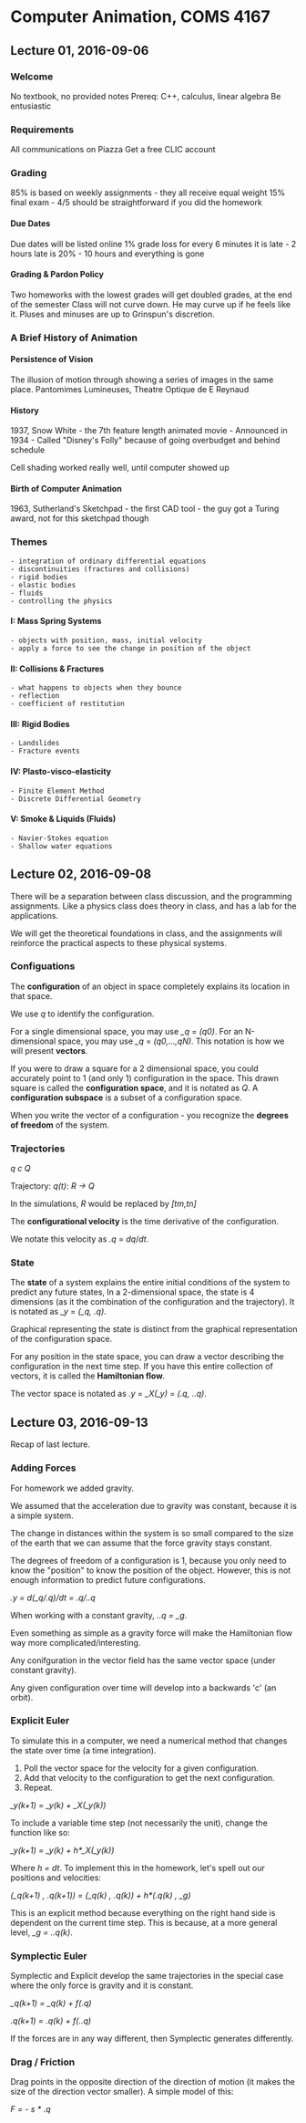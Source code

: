 # Computer Animation, COMS 4167
## Lecture 01, 2016-09-06

### Welcome
No textbook, no provided notes
Prereq: C++, calculus, linear algebra
Be entusiastic

### Requirements
All communications on Piazza
Get a free CLIC account

### Grading
85% is based on weekly assignments
	- they all receive equal weight
15% final exam
	- 4/5 should be straightforward if you did the homework

#### Due Dates
Due dates will be listed online
1% grade loss for every 6 minutes it is late
	- 2 hours late is 20%
	- 10 hours and everything is gone

#### Grading & Pardon Policy
Two homeworks with the lowest grades will get doubled grades, at the end of the semester
Class will not curve down. He may curve up if he feels like it.
Pluses and minuses are up to Grinspun's discretion.

### A Brief History of Animation

#### Persistence of Vision
The illusion of motion through showing a series of images in the same place.
Pantomimes Lumineuses, Theatre Optique de E Reynaud

#### History
1937, Snow White - the 7th feature length animated movie
	- Announced in 1934
	- Called "Disney's Folly" because of going overbudget and behind schedule

Cell shading worked really well, until computer showed up

#### Birth of Computer Animation
1963, Sutherland's Sketchpad
	- the first CAD tool
	- the guy got a Turing award, not for this sketchpad though

### Themes
	- integration of ordinary differential equations
	- discontinuities (fractures and collisions)
	- rigid bodies
	- elastic bodies
	- fluids
	- controlling the physics
#### I: Mass Spring Systems
	- objects with position, mass, initial velocity
	- apply a force to see the change in position of the object
#### II: Collisions & Fractures
	- what happens to objects when they bounce
	- reflection
	- coefficient of restitution
#### III: Rigid Bodies
	- Landslides
	- Fracture events
#### IV: Plasto-visco-elasticity
	- Finite Element Method
	- Discrete Differential Geometry
#### V: Smoke & Liquids (Fluids)
	- Navier-Stokes equation
	- Shallow water equations

## Lecture 02, 2016-09-08
There will be a separation between class discussion, and the programming assignments.
Like a physics class does theory in class, and has a lab for the applications.

We will get the theoretical foundations in class, and the assignments will reinforce the practical aspects to these physical systems.

### Configuations
The **configuration** of an object in space completely explains its location in that space.

We use _q_ to identify the configuration.

For a single dimensional space, you may use _\_q_ = _(q0)_.
For an N-dimensional space, you may use _\_q_ = _(q0,...,qN)_. This notation is how we will present **vectors**.

If you were to draw a square for a 2 dimensional space, you could accurately point to 1 (and only 1) configuration in the space.
This drawn square is called the **configuration space**, and it is notated as _Q_. A **configuration subspace** is a subset of a configuration space.

When you write the vector of a configuration - you recognize the **degrees of freedom** of the system.

### Trajectories
_q c Q_

Trajectory: _q(t)_: _R -> Q_

In the simulations, _R_ would be replaced by _[tm,tn]_

The **configurational velocity** is the time derivative of the configuration.

We notate this velocity as _.q_ = _dq_/_dt_.

### State
The **state** of a system explains the entire initial conditions of the system to predict any future states,
In a 2-dimensional space, the state is 4 dimensions (as it the combination of the configuration and the trajectory).
It is notated as _\_y_ = _(\_q, .q)_.

Graphical representing the state is distinct from the graphical representation of the configuration space.

For any position in the state space, you can draw a vector describing the configuration in the next time step.
If you have this entire collection of vectors, it is called the **Hamiltonian flow**.

The vector space is notated as _.y_ = _\_X(\_y)_ = _(.q, ..q)_.

## Lecture 03, 2016-09-13
Recap of last lecture.

### Adding Forces
For homework we added gravity.

We assumed that the acceleration due to gravity was constant, because it is a simple system.

The change in distances within the system is so small compared to the size of the earth that we can assume that the force gravity stays constant.

The degrees of freedom of a configuration is 1, because you only need to know the "position" to know the position of the object.
However, this is not enough information to predict future configurations.

_.y = d(\_q/.q)/dt = .q/..q_

When working with a constant gravity, _..q = \_g_.

Even something as simple as a gravity force will make the Hamiltonian flow way more complicated/interesting.

Any conifguration in the vector field has the same vector space (under constant gravity).

Any given configuration over time will develop into a backwards 'c' (an orbit).

### Explicit Euler
To simulate this in a computer, we need a numerical method that changes the state over time (a time integration).

1. Poll the vector space for the velocity for a given configuration.
2. Add that velocity to the configuration to get the next configuration.
3. Repeat.

_\_y(k+1) = \_y(k) + \_X(\_y(k))_

To include a variable time step (not necessarily the unit), change the function like so:

_\_y(k+1) = \_y(k) + h*\_X(\_y(k))_

Where _h = dt_. To implement this in the homework, let's spell out our positions and velocities:

_(\_q(k+1) , .q(k+1)) = (\_q(k) , .q(k)) + h*(.q(k) , \_g)_

This is an explicit method because everything on the right hand side is dependent on the current time step.
This is because, at a more general level, _\_g = ..q(k)_.

### Symplectic Euler
Symplectic and Explicit develop the same trajectories in the special case where the only force is gravity and it is constant.

_\_q(k+1) = \_q(k) + f(.q)_

_.q(k+1) = .q(k) + f(..q)_

If the forces are in any way different, then Symplectic generates differently.

### Drag / Friction
Drag points in the opposite direction of the direction of motion (it makes the size of the direction vector smaller). A simple model of this:

_F = - s * .q_


